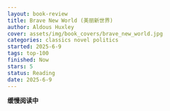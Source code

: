 ```yaml
---
layout: book-review
title: Brave New World (美丽新世界)
author: Aldous Huxley
cover: assets/img/book_covers/brave_new_world.jpg
categories: classics novel politics
started: 2025-6-9
tags: top-100
finished: Now
stars: 5
status: Reading
date: 2025-6-9
---
```


**缓慢阅读中**